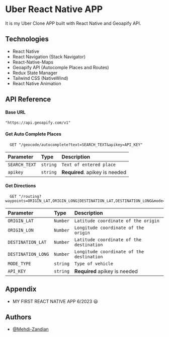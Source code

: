 
# Uber React Native APP
It is my Uber Clone APP built with React Native and Geoapify API.

## Technologies
- React Native
- React Navigation (Stack Navigator)
- React-Native-Maps
- Geoapify API (Autocomple Places and Routes)
- Redux State Manager
- Tailwind CSS (NativeWind)
- React Native Animation

## API Reference

#### Base URL
```
"https://api.geoapify.com/v1"
```

#### Get Auto Complete Places

```http
  GET "/geocode/autocomplete?text=SEARCH_TEXT&apikey=API_KEY"
```

| Parameter | Type     | Description                |
| :-------- | :------- | :------------------------- |
| `SEARCH_TEXT` | `string` | `Text of entered place` |
| `apikey` | `string` | **Required**. apikey is needed |

#### Get Directions

```http
  GET "/routing?waypoints=ORIGIN_LAT,ORIGIN_LONG|DESTINATION_LAT,DESTINATION_LONG&mode=MODE_TYPE&apikey=APIKEY"
```

| Parameter | Type     | Description                       |
| :-------- | :------- | :-------------------------------- |
| `ORIGIN_LAT`      | `Number` | `Latitude coordinate of the origin` |
| `ORIGIN_LON`      | `Number` | `Longitude coordinate of the origin` |
| `DESTINATION_LAT`      | `Number` | `Latitude coordinate of the destination` |
| `DESTINATION_LONG`      | `Number` | `Longitude coordinate of the destination` |
| `MODE_TYPE`      | `string` | `Type of vehicle` |
| `API_KEY`      | `string` | **Required** apikey is needed |



## Appendix
- MY FIRST REACT NATIVE APP 6/2023 😃

## Authors

- [@Mehdi-Zandian](https://github.com/Mehdi-Zandian)


